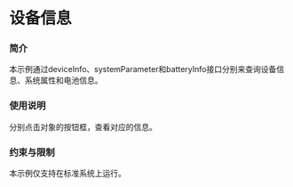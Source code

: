 # 设备信息

### 简介

本示例通过deviceInfo、systemParameter和batteryInfo接口分别来查询设备信息、系统属性和电池信息。

### 使用说明

分别点击对象的按钮框，查看对应的信息。

### 约束与限制

本示例仅支持在标准系统上运行。

